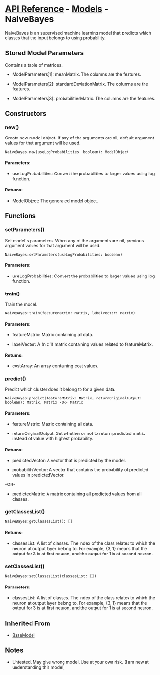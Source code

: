 # [API Reference](../../API.md) - [Models](../Models.md) - NaiveBayes

NaiveBayes is an supervised machine learning model that predicts which classes that the input belongs to using probability.

## Stored Model Parameters

Contains a table of matrices.  

* ModelParameters[1]: meanMatrix. The columns are the features.

* ModelParameters[2]: standardDeviationMatrix. The columns are the features.

* ModelParameters[3]: probabilitiesMatrix. The columns are the features.

## Constructors

### new()

Create new model object. If any of the arguments are nil, default argument values for that argument will be used.

```
NaiveBayes.new(useLogProbabilities: boolean): ModelObject
```

#### Parameters:

* useLogProbabilities: Convert the probabilities to larger values using log function.

#### Returns:

* ModelObject:  The generated model object.

## Functions

### setParameters()

Set model's parameters. When any of the arguments are nil, previous argument values for that argument will be used.

```
NaiveBayes:setParameters(useLogProbabilities: boolean)
```

#### Parameters:

* useLogProbabilities: Convert the probabilities to larger values using log function.

### train()

Train the model.

```
NaiveBayes:train(featureMatrix: Matrix, labelVector: Matrix)
```

#### Parameters:

* featureMatrix: Matrix containing all data.

* labelVector: A (n x 1) matrix containing values related to featureMatrix.

#### Returns:

* costArray: An array containing cost values.

### predict()

Predict which cluster does it belong to for a given data.

```
NaiveBayes:predict(featureMatrix: Matrix, returnOriginalOutput: boolean): Matrix, Matrix -OR- Matrix
```

#### Parameters:

* featureMatrix: Matrix containing all data.

* returnOriginalOutput: Set whether or not to return predicted matrix instead of value with highest probability. 

#### Returns:

* predictedVector: A vector that is predicted by the model.

* probabilityVector: A vector that contains the probability of predicted values in predictedVector.

-OR-

* predictedMatrix: A matrix containing all predicted values from all classes.

### getClassesList()

```
NaiveBayes:getClassesList(): []
```

#### Returns:

* classesList: A list of classes. The index of the class relates to which the neuron at output layer belong to. For example, {3, 1} means that the output for 3 is at first neuron, and the output for 1 is at second neuron.

### setClassesList()

```
NaiveBayes:setClassesList(classesList: [])
```

#### Parameters:

* classesList: A list of classes. The index of the class relates to which the neuron at output layer belong to. For example, {3, 1} means that the output for 3 is at first neuron, and the output for 1 is at second neuron.

## Inherited From

* [BaseModel](BaseModel.md)

## Notes

* Untested. May give wrong model. Use at your own risk. (I am new at understanding this model)
